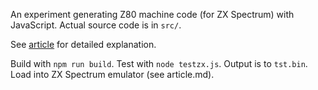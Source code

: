 An experiment generating Z80 machine code (for ZX Spectrum) with JavaScript.  Actual source code is in `src/`.

See [article](article.md) for detailed explanation.

Build with `npm run build`.  Test with `node testzx.js`. Output is to `tst.bin`.
Load into ZX Spectrum emulator (see article.md).
